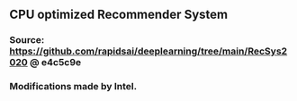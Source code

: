 ## CPU optimized Recommender System 
### Source: https://github.com/rapidsai/deeplearning/tree/main/RecSys2020 @ e4c5c9e
### Modifications made by Intel. 

